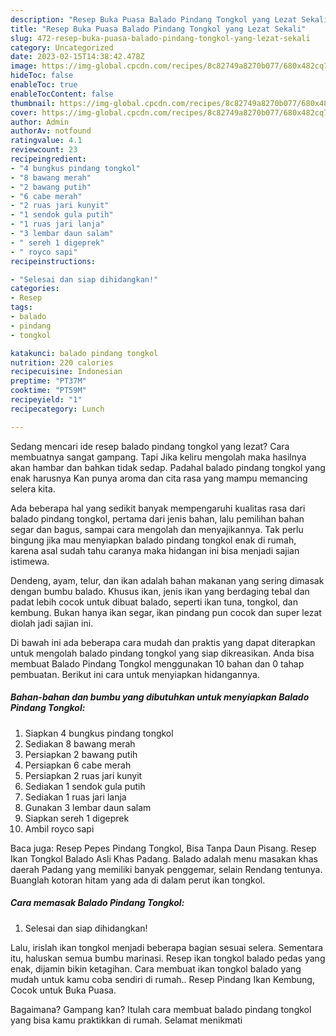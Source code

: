 ```yaml
---
description: "Resep Buka Puasa Balado Pindang Tongkol yang Lezat Sekali"
title: "Resep Buka Puasa Balado Pindang Tongkol yang Lezat Sekali"
slug: 472-resep-buka-puasa-balado-pindang-tongkol-yang-lezat-sekali
category: Uncategorized
date: 2023-02-15T14:38:42.478Z
image: https://img-global.cpcdn.com/recipes/8c82749a8270b077/680x482cq70/balado-pindang-tongkol-foto-resep-utama.jpg
hideToc: false
enableToc: true
enableTocContent: false
thumbnail: https://img-global.cpcdn.com/recipes/8c82749a8270b077/680x482cq70/balado-pindang-tongkol-foto-resep-utama.jpg
cover: https://img-global.cpcdn.com/recipes/8c82749a8270b077/680x482cq70/balado-pindang-tongkol-foto-resep-utama.jpg
author: Admin
authorAv: notfound
ratingvalue: 4.1
reviewcount: 23
recipeingredient:
- "4 bungkus pindang tongkol"
- "8 bawang merah"
- "2 bawang putih"
- "6 cabe merah"
- "2 ruas jari kunyit"
- "1 sendok gula putih"
- "1 ruas jari lanja"
- "3 lembar daun salam"
- " sereh 1 digeprek"
- " royco sapi"
recipeinstructions:

- "Selesai dan siap dihidangkan!"
categories:
- Resep
tags:
- balado
- pindang
- tongkol

katakunci: balado pindang tongkol 
nutrition: 220 calories
recipecuisine: Indonesian
preptime: "PT37M"
cooktime: "PT59M"
recipeyield: "1"
recipecategory: Lunch

---
```



Sedang mencari ide resep balado pindang tongkol yang lezat? Cara membuatnya sangat gampang. Tapi Jika keliru mengolah maka hasilnya akan hambar dan bahkan tidak sedap. Padahal balado pindang tongkol yang enak harusnya Kan punya aroma dan cita rasa yang mampu memancing selera kita.


Ada beberapa hal yang sedikit banyak mempengaruhi kualitas rasa dari balado pindang tongkol, pertama dari jenis bahan, lalu pemilihan bahan segar dan bagus, sampai cara mengolah dan menyajikannya. Tak perlu bingung jika mau menyiapkan balado pindang tongkol enak di rumah, karena asal sudah tahu caranya maka hidangan ini bisa menjadi sajian istimewa.

Dendeng, ayam, telur, dan ikan adalah bahan makanan yang sering dimasak dengan bumbu balado. Khusus ikan, jenis ikan yang berdaging tebal dan padat lebih cocok untuk dibuat balado, seperti ikan tuna, tongkol, dan kembung. Bukan hanya ikan segar, ikan pindang pun cocok dan super lezat diolah jadi sajian ini.


Di bawah ini ada beberapa cara mudah dan praktis yang dapat diterapkan untuk mengolah balado pindang tongkol yang siap dikreasikan. Anda bisa membuat Balado Pindang Tongkol menggunakan 10 bahan dan 0 tahap pembuatan. Berikut ini cara untuk menyiapkan hidangannya.

<!--inarticleads1-->

##### Bahan-bahan dan bumbu yang dibutuhkan untuk menyiapkan Balado Pindang Tongkol:

1. Siapkan 4 bungkus pindang tongkol
1. Sediakan 8 bawang merah
1. Persiapkan 2 bawang putih
1. Persiapkan 6 cabe merah
1. Persiapkan 2 ruas jari kunyit
1. Sediakan 1 sendok gula putih
1. Sediakan 1 ruas jari lanja
1. Gunakan 3 lembar daun salam
1. Siapkan  sereh 1 digeprek
1. Ambil  royco sapi


Baca juga: Resep Pepes Pindang Tongkol, Bisa Tanpa Daun Pisang. Resep Ikan Tongkol Balado Asli Khas Padang. Balado adalah menu masakan khas daerah Padang yang memiliki banyak penggemar, selain Rendang tentunya. Buanglah kotoran hitam yang ada di dalam perut ikan tongkol. 

<!--inarticleads2-->

##### Cara memasak Balado Pindang Tongkol:


1. Selesai dan siap dihidangkan!

Lalu, irislah ikan tongkol menjadi beberapa bagian sesuai selera. Sementara itu, haluskan semua bumbu marinasi. Resep ikan tongkol balado pedas yang enak, dijamin bikin ketagihan. Cara membuat ikan tongkol balado yang mudah untuk kamu coba sendiri di rumah.. Resep Pindang Ikan Kembung, Cocok untuk Buka Puasa. 

Bagaimana? Gampang kan? Itulah cara membuat balado pindang tongkol yang bisa kamu praktikkan di rumah. Selamat menikmati
